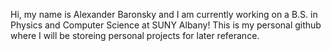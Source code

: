 Hi, my name is Alexander Baronsky and I am currently working on a B.S. in Physics and Computer Science at SUNY Albany!
This is my personal github where I will be storeing personal projects for later referance.

<!---
ABaronCode/ABaronCode is a ✨ special ✨ repository because its `README.md` (this file) appears on your GitHub profile.
You can click the Preview link to take a look at your changes.
--->
